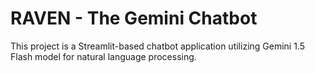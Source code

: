 # RAVEN - The Gemini Chatbot

This project is a Streamlit-based chatbot application utilizing Gemini 1.5 Flash model for natural language processing.

